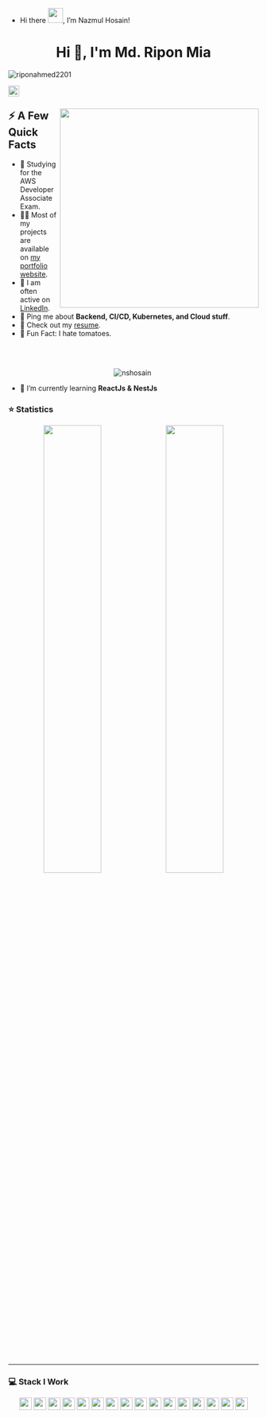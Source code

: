 - Hi there <img src="https://raw.githubusercontent.com/MartinHeinz/MartinHeinz/master/wave.gif" width="30px">, I’m Nazmul Hosain!  
<h1 align="center">Hi 👋, I'm Md. Ripon Mia</h1>

<p align="left"> <img src="https://gpvc.arturio.dev/riponahmed2201" alt="riponahmed2201" /> </p>

<a href="https://linkedin.com/in/nshosain">
  <img align="left" alt="Md Nazmul Hosain LinkedIn" width="22px" src="https://cdn.tomondre.com/icons/linkedinn.svg" />
</a>

</br>

<div>
  
  <img width="400px" align="right" src="https://cdn.tomondre.com/this-is-fine.jpg" />
  <h2>⚡️ A Few Quick Facts</h2>
  <ul>
<!--     <li>🔭 I’m currently working on infrastructure for <a target="_blank" href="https://spaces.qualcomm.com/">Snapdragon Spaces XR Developer Platform</a>.</li> -->
    <li>🧐 Studying for the AWS Developer Associate Exam.</li>
    <li>👨‍💻 Most of my projects are available on <a href="https://tomondre.github.io">my portfolio website</a>.</li>
    <li>📝 I am often active on <a href="https://linkedin.com/in/tomas-ondrejka">LinkedIn</a>.</li>
<!--     <li>📝 I regulary write articles on <a href="https://blog.tomondre.com">my blog</a>.</li> -->
    <li>💬 Ping me about <strong>Backend, CI/CD, Kubernetes, and Cloud stuff</strong>.</li>
    <li>📙 Check out my <a href="https://cdn.tomondre.com/TomasOndrejkaCV.pdf">resume</a>.</li>
    <li>🎉 Fun Fact: I hate tomatoes.</li>
  </ul>
</div>

</br>
</br>

<p align="center"> <img src="https://github-readme-stats.vercel.app/api?username=nshosain&show_icons=true&theme=great-gatsby" alt="nshosain" />

<img width="0" src="https://visitor-badge.glitch.me/badge?page_id=tomondre.tomondre" />
  

- 🌱 I’m currently learning **ReactJs & NestJs**

### ⭐ Statistics

<p align="center">
  <img width="48%" src="https://github-readme-stats.vercel.app/api?username=riponahmed2201&show_icons=true&theme=tokyonight" />
  <img width="48%" src="https://github-readme-streak-stats.herokuapp.com/?user=riponahmed2201&theme=tokyonight" />
</p>

<hr>

### 💻 Stack I Work

<p  align="center">

<img src="https://img.shields.io/badge/C-00599C?style=for-the-badge&logo=c&logoColor=white" height="25">
<img src="https://img.shields.io/badge/C%2B%2B-00599C?style=for-the-badge&logo=c%2B%2B&logoColor=white" height="25">
<img src="https://img.shields.io/badge/Java-ED8B00?style=for-the-badge&logo=java&logoColor=white" height="25">
<img src="https://img.shields.io/badge/javascript-%23323330.svg?style=for-the-badge&logo=javascript&logoColor=%23F7DF1E" height="25"/>
<img src="https://img.shields.io/badge/typescript-%23007ACC.svg?style=for-the-badge&logo=typescript&logoColor=white" height="25"/>
<img src="https://img.shields.io/badge/React-20232A?style=for-the-badge&logo=react&logoColor=61DAFB" height="25">
<img src="https://img.shields.io/badge/node.js-6DA55F?style=for-the-badge&logo=node.js&logoColor=white" height="25"/>
<img src="https://img.shields.io/badge/express.js-%23404d59.svg?style=for-the-badge&logo=express&logoColor=%2361DAFB" height="25"/>
<img src="https://img.shields.io/badge/php-%23777BB4.svg?style=for-the-badge&logo=php&logoColor=white" height="25"/>
<img src="https://img.shields.io/badge/laravel-%23FF2D20.svg?style=for-the-badge&logo=laravel&logoColor=white" height="25"/>
<img src="https://img.shields.io/badge/CodeIgniter-%23EF4223.svg?style=for-the-badge&logo=codeIgniter&logoColor=white" height="25"/>
<img src="https://img.shields.io/badge/REST-ff1709?style=for-the-badge&logoColor=white&color=ff1709&labelColor=gray" height="25">
<img src="https://img.shields.io/badge/MongoDB-%234ea94b.svg?style=for-the-badge&logo=mongodb&logoColor=white" height="25"/>
<img src="https://img.shields.io/badge/postgres-%23316192.svg?style=for-the-badge&logo=postgresql&logoColor=white" height="25"/>
<img src="https://img.shields.io/badge/mysql-%2300f.svg?style=for-the-badge&logo=mysql&logoColor=white" height="25"/>
<img src="https://img.shields.io/badge/SQLite-07405E?style=for-the-badge&logo=sqlite&logoColor=white" height="25">
</p>
